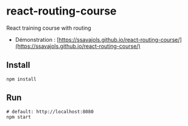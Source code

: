 # react-routing-course

React training course with routing

- Démonstration : [https://ssavajols.github.io/react-routing-course/](https://ssavajols.github.io/react-routing-course/)

## Install

```shell
npm install
```

## Run

```shell
# default: http://localhost:8080
npm start
```